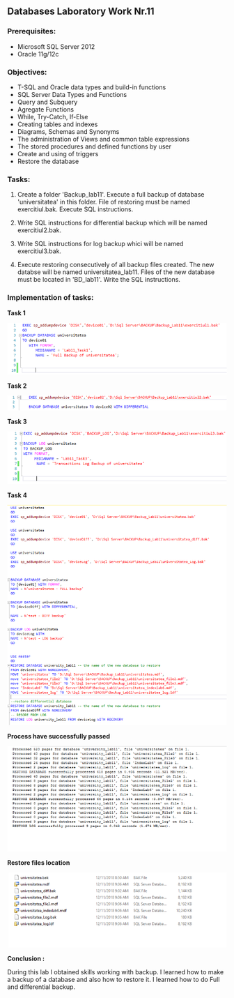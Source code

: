 ## Databases Laboratory Work Nr.11


### Prerequisites:
  - Microsoft SQL Server 2012
  - Oracle 11g/12c

### Objectives:
  - T-SQL and Oracle data types and build-in functions
  - SQL Server Data Types and Functions
  - Query and Subquery
  - Agregate Functions
  - While, Try-Catch, If-Else
  - Creating tables and indexes
  - Diagrams, Schemas and Synonyms
  - The administration of Views and common table expressions
  - The stored procedures and defined functions by user
  - Create and using of triggers
  - Restore the database
  
 ### Tasks: 
 
 1. Create a folder 'Backup_lab11'. Execute a full backup of database 'universitatea' in this folder. File of restoring must be
 named exercitiul.bak. Execute SQL instructions. 
 
 2. Write SQL instructions for differential backup which will be named exercitiul2.bak.  
 
 3. Write SQL instructions for log backup whici will be named exercitiul3.bak. 
 
 4. Execute restoring consecutively of all backup files created. The new databse will be named universitatea_lab11. Files of 
 the new database must be located in 'BD_lab11'. Write the SQL instructions. 
 
 ### Implementation of tasks: 
 
 **Task 1** 
 
![](https://github.com/MihaiGaidau/BDC_Labs/blob/master/lab11/screens/Task1.PNG) 
 
 **Task 2** 
 

 
![](https://github.com/MihaiGaidau/BDC_Labs/blob/master/lab11/screens/Task2.PNG) 
 
 
 **Task 3** 
 
![](https://github.com/MihaiGaidau/BDC_Labs/blob/master/lab11/screens/Task3.PNG)  
 
  
  **Task 4** 
 
![](https://github.com/MihaiGaidau/BDC_Labs/blob/master/lab11/screens/Task4.PNG) 
 
 **Process have successfully passed**
 
 ![](https://github.com/MihaiGaidau/BDC_Labs/blob/master/lab11/screens/Task4_1.PNG) 
 
 **Restore files location**
  
![](https://github.com/MihaiGaidau/BDC_Labs/blob/master/lab11/screens/Task4_2.PNG) 


 **Conclusion :** 

 During this lab I obtained skills working with backup. I learned how to make a backup of a database and also how to restore it. I learned how to do Full and differential backup.


